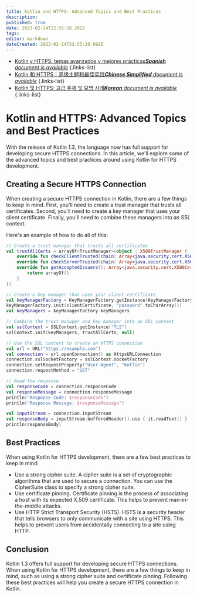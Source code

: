 ```yaml
---
title: Kotlin and HTTPS: Advanced Topics and Best Practices
description: 
published: true
date: 2023-02-14T22:55:28.292Z
tags: 
editor: markdown
dateCreated: 2023-02-14T22:55:20.992Z
---
```


- [Kotlin y HTTPS: temas avanzados y mejores prácticas***Spanish** document is available*](/es/Knowledge-base/Kotlin/kotlin-and-https-advanced-topics-and-best-practices)
{.links-list}
- [Kotlin 和 HTTPS：高级主题和最佳实践***Chinese Simplified** document is available*](/zh/Knowledge-base/Kotlin/kotlin-and-https-advanced-topics-and-best-practices)
{.links-list}
- [Kotlin 및 HTTPS: 고급 주제 및 모범 사례***Korean** document is available*](/ko/Knowledge-base/Kotlin/kotlin-and-https-advanced-topics-and-best-practices)
{.links-list}


# Kotlin and HTTPS: Advanced Topics and Best Practices

With the release of Kotlin 1.3, the language now has full support for developing secure HTTPS connections. In this article, we'll explore some of the advanced topics and best practices around using Kotlin for HTTPS development.

## Creating a Secure HTTPS Connection

When creating a secure HTTPS connection in Kotlin, there are a few things to keep in mind. First, you'll need to create a trust manager that trusts all certificates. Second, you'll need to create a key manager that uses your client certificate. Finally, you'll need to combine these managers into an SSL context.

Here's an example of how to do all of this:

```kotlin
// Create a trust manager that trusts all certificates
val trustAllCerts = arrayOf<TrustManager>(object : X509TrustManager {
    override fun checkClientTrusted(chain: Array<java.security.cert.X509Certificate>, authType: String) {}
    override fun checkServerTrusted(chain: Array<java.security.cert.X509Certificate>, authType: String) {}
    override fun getAcceptedIssuers(): Array<java.security.cert.X509Certificate> {
        return arrayOf()
    }
})

// Create a key manager that uses your client certificate
val keyManagerFactory = KeyManagerFactory.getInstance(KeyManagerFactory.getDefaultAlgorithm())
keyManagerFactory.init(clientCertificate, "password".toCharArray())
val keyManagers = keyManagerFactory.keyManagers

// Combine the trust manager and key manager into an SSL context
val sslContext = SSLContext.getInstance("TLS")
sslContext.init(keyManagers, trustAllCerts, null)

// Use the SSL context to create an HTTPS connection
val url = URL("https://example.com")
val connection = url.openConnection() as HttpsURLConnection
connection.sslSocketFactory = sslContext.socketFactory
connection.setRequestProperty("User-Agent", "Kotlin")
connection.requestMethod = "GET"

// Read the response
val responseCode = connection.responseCode
val responseMessage = connection.responseMessage
println("Response Code: $responseCode")
println("Response Message: $responseMessage")

val inputStream = connection.inputStream
val responseBody = inputStream.bufferedReader().use { it.readText() }
println(responseBody)
```

## Best Practices

When using Kotlin for HTTPS development, there are a few best practices to keep in mind:

- Use a strong cipher suite. A cipher suite is a set of cryptographic algorithms that are used to secure a connection. You can use the CipherSuite class to specify a strong cipher suite.
- Use certificate pinning. Certificate pinning is the process of associating a host with its expected X.509 certificate. This helps to prevent man-in-the-middle attacks.
- Use HTTP Strict Transport Security (HSTS). HSTS is a security header that tells browsers to only communicate with a site using HTTPS. This helps to prevent users from accidentally connecting to a site using HTTP.

## Conclusion

Kotlin 1.3 offers full support for developing secure HTTPS connections. When using Kotlin for HTTPS development, there are a few things to keep in mind, such as using a strong cipher suite and certificate pinning. Following these best practices will help you create a secure HTTPS connection in Kotlin.